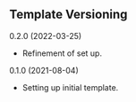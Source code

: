 ## Template Versioning

0.2.0 (2022-03-25)

* Refinement of set up.

0.1.0 (2021-08-04)

* Setting up initial template.
